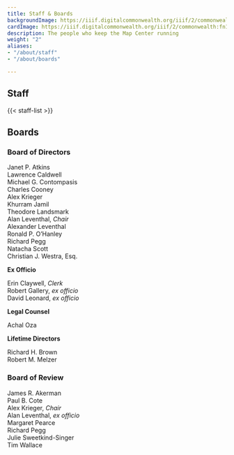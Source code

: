 ```yaml
---
title: Staff & Boards
backgroundImage: https://iiif.digitalcommonwealth.org/iiif/2/commonwealth:x633f9536/5059,2047,4782,3064/1200,/0/default.jpg
cardImage: https://iiif.digitalcommonwealth.org/iiif/2/commonwealth:fn107c46z/5541,3558,1849,978/,300/0/default.jpg
description: The people who keep the Map Center running
weight: "2"
aliases:
- "/about/staff"
- "/about/boards"

---
```

## Staff

{{< staff-list >}}

## Boards

### Board of Directors

Janet P. Atkins  
Lawrence Caldwell  
Michael G. Contompasis  
Charles Cooney  
Alex Krieger  
Khurram Jamil  
Theodore Landsmark  
Alan Leventhal, _Chair_  
Alexander Leventhal  
Ronald P. O’Hanley  
Richard Pegg  
Natacha Scott  
Christian J. Westra, Esq.

**Ex Officio**

Erin Claywell, _Clerk_  
Robert Gallery, _ex officio_  
David Leonard, _ex officio_

**Legal Counsel**

Achal Oza

**Lifetime Directors**

Richard H. Brown  
Robert M. Melzer

### Board of Review

James R. Akerman  
Paul B. Cote  
Alex Krieger, _Chair_  
Alan Leventhal, _ex officio_  
Margaret Pearce  
Richard Pegg  
Julie Sweetkind-Singer  
Tim Wallace